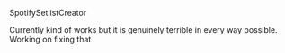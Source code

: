 SpotifySetlistCreator

Currently kind of works but it is genuinely terrible in every way possible. Working on fixing that
